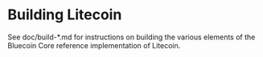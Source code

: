 Building Litecoin
================

See doc/build-*.md for instructions on building the various
elements of the Bluecoin Core reference implementation of Litecoin.
